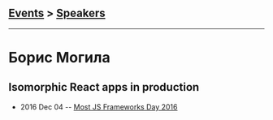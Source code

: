 ## [Events](../README.md) > [Speakers](../speakers.md)
---

# Борис Могила

## Isomorphic React apps in production
- 2016 Dec 04 -- [Most JS Frameworks Day 2016](http://frameworksdays.com/event/most-js-fwdays-2016/review/isomorphic-react-apps-in-production)    

